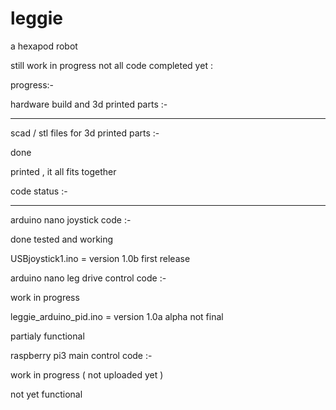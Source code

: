 # leggie

a hexapod robot

still work in progress not all code completed yet :

progress:-


hardware build and 3d printed parts :-

---------------------------------------

scad / stl files for 3d printed parts :- 

  done 

  printed , it all fits together


code status :-

--------------


arduino nano  joystick code :-

   done tested and working

   USBjoystick1.ino       = version 1.0b  first release

arduino nano  leg drive control code :- 

   work in progress

   leggie_arduino_pid.ino = version 1.0a  alpha not final

   partialy functional 


raspberry pi3  main control code  :-

   work in progress ( not uploaded yet )

   not yet functional


